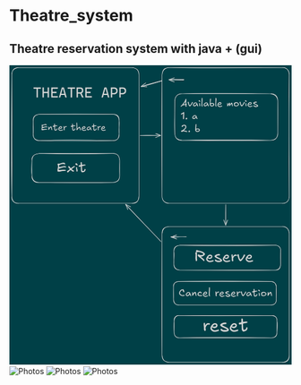 # Theatre_system
Theatre reservation system with java + (gui)
---
![GUI](https://github.com/YM1prg/Theatre_system/blob/main/Drawing%202025-04-30%2020.33.52.excalidraw.png)
![Photos]()
![Photos]()
![Photos]()
